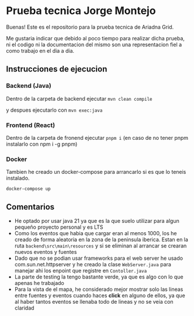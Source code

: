 # Prueba tecnica Jorge Montejo

Buenas!
Este es el repositorio para la prueba tecnica de Ariadna Grid.

Me gustaria indicar que debido al poco tiempo para realizar dicha prueba, ni el codigo ni la documentacion del mismo son una representacion fiel a como trabajo en el dia a dia.

## Instrucciones de ejecucion

### Backend (Java)

Dentro de la carpeta de backend ejecutar `mvn clean compile`

y despues ejecutarlo con `mvn exec:java`

### Frontend (React)

Dentro de la carpeta de fronend ejecutar `pnpm i` (en caso de no tener pnpm instalarlo con npm i -g pnpm)

### Docker

Tambien he creado un docker-compose para arrancarlo si es que lo teneis instalado.

`docker-compose up`

## Comentarios
- He optado por usar java 21 ya que es la que suelo utilizar para algun pequeño proyecto personal y es LTS
- Como los eventos que habia que cargar eran al menos 1000, los he creado de forma aleatoria en la zona de la peninsula iberica. Estan en la ruta `backend\src\main\resources` y si se eliminan al arrancar se crearan nuevos eventos y fuentes
- Dado que no se podian usar frameworks para el web server he usado com.sun.net.httpserver y he creado la clase `WebServer.java` para manejar ahi los enpoint que registre en `Contoller.java`
- La parte de testing la tengo bastante verde, ya que es algo con lo que apenas he trabajado
- Para la vista de el mapa, he considerado mejor mostrar solo las lineas entre fuentes y eventos cuando haces **click** en alguno de ellos, ya que al haber tantos eventos se llenaba todo de lineas y no se veia con claridad